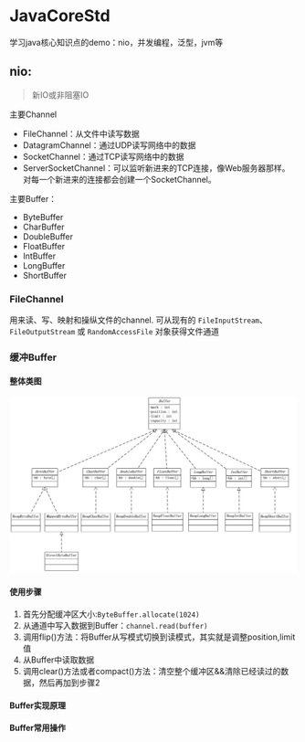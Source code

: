 # JavaCoreStd
学习java核心知识点的demo：nio，并发编程，泛型，jvm等

## nio:
> 新IO或非阻塞IO

主要Channel

- FileChannel：从文件中读写数据
- DatagramChannel：通过UDP读写网络中的数据
- SocketChannel：通过TCP读写网络中的数据
- ServerSocketChannel：可以监听新进来的TCP连接，像Web服务器那样。对每一个新进来的连接都会创建一个SocketChannel。

主要Buffer：

- ByteBuffer
- CharBuffer
- DoubleBuffer
- FloatBuffer
- IntBuffer
- LongBuffer
- ShortBuffer

### FileChannel

用来读、写、映射和操纵文件的channel.
可从现有的 `FileInputStream`、`FileOutputStream` 或 `RandomAccessFile` 对象获得文件通道

### 缓冲Buffer

#### 整体类图
![](./src/main/resources/images/java相关类图-2.png)



#### 使用步骤

1. 首先分配缓冲区大小:`ByteBuffer.allocate(1024)`
2. 从通道中写入数据到Buffer：`channel.read(buffer)`
3. 调用flip()方法：将Buffer从写模式切换到读模式，其实就是调整position,limit值
4. 从Buffer中读取数据
5. 调用clear()方法或者compact()方法：清空整个缓冲区&&清除已经读过的数据，然后再加到步骤2

#### Buffer实现原理

#### Buffer常用操作
